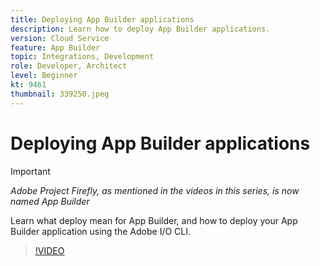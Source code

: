```yaml
---
title: Deploying App Builder applications
description: Learn how to deploy App Builder applications.
version: Cloud Service
feature: App Builder
topic: Integrations, Development
role: Developer, Architect
level: Beginner
kt: 9461
thumbnail: 339250.jpeg
---
```


# Deploying App Builder applications

>[!IMPORTANT]
>
> _Adobe Project Firefly, as mentioned in the videos in this series, is now named App Builder_

Learn what deploy mean for App Builder, and how to deploy your App Builder application using the Adobe I/O CLI.

>[!VIDEO](https://video.tv.adobe.com/v/339250/?quality=12&learn=on)


